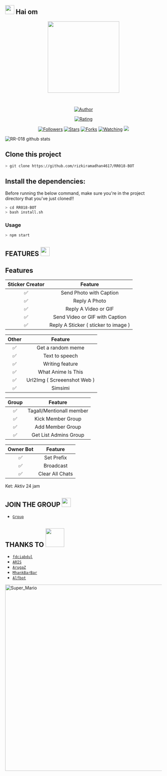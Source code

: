 ## <img src="https://github.com/TheDudeThatCode/TheDudeThatCode/blob/master/Assets/Hi.gif" width="29px"> Hai om
<p align="center">
<img src="https://raw.githubusercontent.com/rizkiramadhan4617/RR018-BOT/main/RR_018/20210110_042601.png" width="230" height="230"/>
</p>
<br>




<p align="center">
<a href="https://github.com/rizkiramadhan4617"><img title="Author" src="https://img.shields.io/badge/AUTHOR-RIZKI R-orange.svg?style=for-the-badge&logo=github"></a>
</p>
<p align="center">
<a href="https://www.codefactor.io/repository/github/rizkiramadhan4617/RR018-BOT"><img title="Rating" src="https://www.codefactor.io/repository/github/rizkiramadhan4617/RR018-BOT/badge/main"></A>
</p>
<p align="center">
<a href="https://github.com/rizkiramadhan4617/RR018-BOT/followers"><img title="Followers" src="https://img.shields.io/github/followers/rizkiramadhan4617?color=blue&style=flat-square"></a>
<a href="https://github.com/rizkiramadhan4617/RR018-BOT/stargazers/"><img title="Stars" src="https://img.shields.io/github/stars/rizkiramadhan4617/RR018-BOT?color=red&style=flat-square"></a>
<a href="https://github.com/rizkiramadhan4617/RR018-BOT/network/members"><img title="Forks" src="https://img.shields.io/github/forks/rizkiramadhan4617/RR018-BOT?color=red&style=flat-square"></a>
<a href="https://github.com/rizkiramadhan4617/RR018-BOT/watchers"><img title="Watching" src="https://img.shields.io/github/watchers/rizkiramadhan4617/RR018-BOT?label=Watchers&color=blue&style=flat-square"></a>
<a href="https://hits.seeyoufarm.com"><img src="https://hits.seeyoufarm.com/api/count/incr/badge.svg?url=https%3A%2F%2Fgithub.com%2Frizkiramadhan4617%2FRR018-OT&count_bg=%2379C83D&title_bg=%23555555&icon=probot.svg&icon_color=%2300FF6D&title=hits&edge_flat=false"/></a>

![RR-018 github stats](https://github-readme-stats.vercel.app/api?username=rizkiramadhan4617&show_icons=true&theme=tokyonight&show_owner=true)



## Clone this project

```bash
> git clone https://github.com/rizkiramadhan4617/RR018-BOT
```

## Install the dependencies:
Before running the below command, make sure you're in the project directory that
you've just cloned!!

```bash
> cd RR018-BOT
> bash install.sh
```

### Usage
```bash
> npm start
```

## FEATURES  <img src="https://github.com/TheDudeThatCode/TheDudeThatCode/blob/master/Assets/Earth.gif" width="29px">

## Features

| Sticker Creator |                Feature           |
| :-----------: | :--------------------------------: |
|       ✅       | Send Photo with Caption          |
|       ✅       | Reply A Photo                    |
|       ✅       | Reply A Video or GIF             |
|       ✅       | Send Video or GIF with Caption   |
|       ✅       | Reply A Sticker ( sticker to image ) |

| Other  |                     Feature                     |
| :------------: | :---------------------------------------------: |
|       ✅        |   Get a random meme             |
|       ✅        |   Text to speech                |
|       ✅        |   Writing feature 				|
|       ✅        |   What Anime Is This 			|
|       ✅        |   Url2Img ( Screeenshot Web )   |
|       ✅        |   Simsimi		                |

| Group  |                     Feature               |
| :-----------: | :--------------------------------: |
|       ✅        |   Tagall/Mentionall member       |
|       ✅        |   Kick Member Group	             |
|       ✅        |   Add Member Group	             |
|       ✅        |   Get List Admins Group          |

| Owner Bot  |                     Feature           |
| :-----------: | :--------------------------------: |
|       ✅        |   Set Prefix                     |
|       ✅        |   Broadcast                      |
|       ✅        |   Clear All Chats                |

Ket: Aktiv 24 jam



## JOIN THE GROUP <img src="https://github.com/TheDudeThatCode/TheDudeThatCode/blob/master/Assets/powerup.gif" width="29px">

* [`Group`](https://chat.whatsapp.com/BAHKpyOMGcA2m6pHcj920C)
## THANKS TO <img src="https://github.com/TheDudeThatCode/TheDudeThatCode/blob/master/Assets/Handshake.gif" width="60px">

* [`fdciabdul`](https://github.com/fdciabdul/termux-whatsapp-bot)
* [`ARIS`](https://github.com/A187ID/AR15BOT)
* [`ArugaZ`](https://github.com/ArugaZ/whatsapp-bot)
* [`MhankBarBar`](https://github.com/MhankBarBar/whatsapp-bot)
* [`Alfbot`](https://github.com/alfiansx/alfbot)
<img src="https://github.com/TheDudeThatCode/TheDudeThatCode/blob/master/Assets/Super_Mario.gif" alt="Super_Mario" width="600" />

